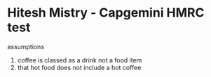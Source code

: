 # Hitesh Mistry - Capgemini HMRC test



assumptions

1) coffee is classed as a drink not a food item
2) that hot food does not include a hot coffee